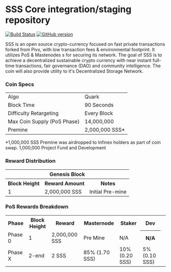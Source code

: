 SSS Core integration/staging repository
=====================================

[![Build Status](https://travis-ci.org/sss-core/SSS.svg?branch=master)](https://travis-ci.org/sss-core/SSS) [![GitHub version](https://badge.fury.io/gh/sss-core%2FSSS.svg)](https://badge.fury.io/gh/sss-core%2FSSS)

SSS is an open source crypto-currency focused on fast private transactions forked from Pivx, with low transaction fees & environmental footprint.  It utilizes PoS & Mastenodes s for securing its network. 
The goal of SSS is to achieve a decentralized sustainable crypto currency with near instant full-time transactions, fair governance (DAO) and community intelligence. The coin will also provide utility to it's Decentralized Storage Network.


### Coin Specs
<table>
<tr><td>Algo</td><td>Quark</td></tr>
<tr><td>Block Time</td><td>90 Seconds</td></tr>
<tr><td>Difficulty Retargeting</td><td>Every Block</td></tr>
<tr><td>Max Coin Supply (PoS Phase)</td><td>14,000,000</td></tr>
<tr><td>Premine</td><td>2,000,000 SSS*</td></tr>
</table>

*1,000,000 SSS Premine was airdropped to Infinex holders as part of coin swap. 1,000,000 Project Fund and Development

### Reward Distribution

<table>
<th colspan=4>Genesis Block</th>
<tr><th>Block Height</th><th>Reward Amount</th><th>Notes</th></tr>
<tr><td>1</td><td>2,000,000 SSS</td><td>Initial Pre-mine</a></td></tr>
</table>

### PoS Rewards Breakdown

<table>
<th>Phase</th><th>Block Height</th><th>Reward</th><th>Masternode</th><th>Staker</th><th>Dev</th><th>
  <tr><td>Phase 0</td><td>1</td><td>2,000,000 SSS</td><td>Pre Mine</td><td>N/A</td><th>N/A</th></tr>
<tr><td>Phase X</td><td>2-end</td><td>2 SSS</td><td>85% (1.70 SSS)</td><td>10% (0.20 SSS)</td><td>5% (0.10 SSS)</td></tr>
</table>
